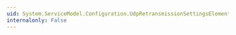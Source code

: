 ```yaml
---
uid: System.ServiceModel.Configuration.UdpRetransmissionSettingsElement.MaxUnicastRetransmitCount
internalonly: False
---
```

